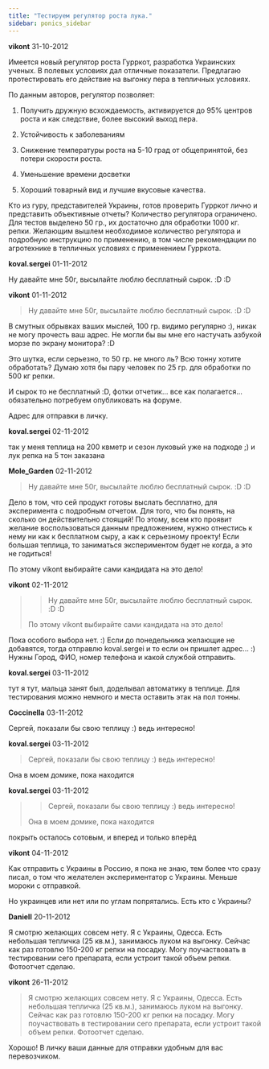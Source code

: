 ```yaml
---
title: "Тестируем регулятор роста лука."
sidebar: ponics_sidebar
---
```


**vikont** 31-10-2012

Имеется новый регулятор роста Гурркот, разработка Украинских ученых. В полевых условиях дал отличные показатели. Предлагаю протестировать его действие на выгонку пера в тепличных условиях.

По данным авторов, регулятор позволяет:

1. Получить дружную всхождаемость, активируется до 95% центров роста и как следствие, более высокий выход пера.

2. Устойчивость к заболеваниям

3. Снижение температуры роста на 5-10 град от общепринятой, без потери скорости роста.

4. Уменьшение времени досветки

5. Хороший товарный вид и лучшие вкусовые качества.

Кто из гуру, представителей Украины, готов проверить Гурркот лично и представить объективные отчеты? Количество регулятора ограничено. Для тестов выделено 50 гр., их достаточно для обработки 1000 кг. репки. Желающим вышлем необходимое количество регулятора и подробную инструкцию по применению, в том числе рекомендации по агротехнике в тепличных условиях с применением Гурркота.


**koval.sergei** 01-11-2012

Ну давайте мне 50г, высылайте люблю бесплатный сырок. :D :D


**vikont** 01-11-2012

> Ну давайте мне 50г, высылайте люблю бесплатный сырок. :D :D

В смутных обрывках ваших мыслей, 100 гр. видимо регулярно :), никак не могу прочесть ваш адрес. Не могли бы вы мне его настучать азбукой морзе по экрану монитора? :D

Это шутка, если серьезно, то 50 гр. не много ль? Всю тонну хотите обработать? Думаю хотя бы пару человек по 25 гр. для обработки по 500 кг репки.

И сырок то не бесплатный :D, фотки отчетик... все как полагается... обязательно потребуем опубликовать на форуме.

Адрес для отправки в личку.


**koval.sergei** 02-11-2012

так у меня теплица на 200 квметр и сезон луковый уже на подходе ;) и лук репка на 5 тон заказана


**Mole_Garden** 02-11-2012

> Ну давайте мне 50г, высылайте люблю бесплатный сырок. :D :D

Дело в том, что сей продукт готовы выслать бесплатно, для эксперимента с подробным отчетом. Для того, что бы понять, на сколько он действительно стоящий! По этому, всем кто проявит желание воспользоваться данным предложением, нужно отнестись к нему ни как к бесплатном сыру, а как к серьезному проекту! Если большая теплица, то заниматься экспериментом будет не когда, а это не годиться!

По этому vikont выбирайте сами кандидата на это дело!


**vikont** 02-11-2012

> > Ну давайте мне 50г, высылайте люблю бесплатный сырок. :D :D
> 
> 
> 
> По этому vikont выбирайте сами кандидата на это дело!

Пока особого выбора нет. :) Если до понедельника желающие не добавятся, тогда отправлю koval.sergei и то если он пришлет адрес... :) Нужны Город, ФИО, номер телефона и какой службой отправить.


**koval.sergei** 03-11-2012

тут я тут, мальца занят был, доделывал автоматику в теплице. Для тестирования можно немного и места оставить этак на пол тонны.


**Coccinella** 03-11-2012

Сергей, показали бы свою теплицу :) ведь интересно!


**koval.sergei** 03-11-2012

> Сергей, показали бы свою теплицу :) ведь интересно!

Она в моем домике, пока находится


**koval.sergei** 03-11-2012

> > Сергей, показали бы свою теплицу :) ведь интересно!
> 
> 
> 
> Она в моем домике, пока находится

покрыть осталось сотовым, и вперед и только вперёд


**vikont** 04-11-2012

Как отправить с Украины в Россию, я пока не знаю, тем более что сразу писал, о том что желателен экспериментатор с Украины. Меньше мороки с отправкой.

Но украинцев или нет или по углам попрятались. Есть кто с Украины?


**Daniell** 20-11-2012

Я смотрю желающих совсем нету. Я с Украины, Одесса. Есть небольшая тепличка (25 кв.м.), занимаюсь луком на выгонку. Сейчас как раз готовлю 150-200 кг репки на посадку. Могу поучаствовать в тестировании сего препарата, если устроит такой объем репки. Фотоотчет сделаю.


**vikont** 26-11-2012

> Я смотрю желающих совсем нету. Я с Украины, Одесса. Есть небольшая тепличка (25 кв.м.), занимаюсь луком на выгонку. Сейчас как раз готовлю 150-200 кг репки на посадку. Могу поучаствовать в тестировании сего препарата, если устроит такой объем репки. Фотоотчет сделаю.

Хорошо! В личку ваши данные для отправки удобным для вас перевозчиком.


